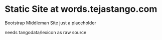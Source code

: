 # Static Site at words.tejastango.com

Bootstrap Middleman Site
just a placeholder


needs tangodata/lexicon as raw source
